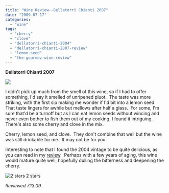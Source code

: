 ```yaml
---
title: "Wine Review--Dellatorri Chianti 2007"
date: "2009-07-17"
categories:
  - "wine"
tags:
  - "cherry"
  - "clove"
  - "dellatorri-chianti-2004"
  - "dellatorri-chianti-2007-review"
  - "lemon-seed"
  - "the-gourmez-wine-review"
---
```


**Dellatorri Chianti 2007**

![](http://www.rebeccagomezfarrell.com/photos/dellatorrichianti07.jpg)

I didn't pick up much from the smell of this wine, so if I had to offer something, I'd say it smelled of unripened pluot.  The taste was more striking, with the first sip making me wonder if I'd bit into a lemon seed.  That taste lingers for awhile but mellows after half a glass.  For some, I'm sure that'd be a turnoff but as I can eat lemon seeds without wincing and never even bother to fish them out of my cooking, I found it intriguing.  There's also some cherry and clove in the mix.

Cherry, lemon seed, and clove.  They don't combine that well but the wine was still drinkable for me.  It may not be for you.

Interesting to note that I found the 2004 vintage to be quite delicious, as you can read in my [review](http://www.rebeccagomezfarrell.com/gourmez/wines/review.php?id=16&type=redwines).  Perhaps with a few years of aging, this wine would mature quite well, hopefully dulling the bitterness and deepening the cherry.




<div class="caption">

![2 stars](http://www.rebeccagomezfarrell.com/wp-content/uploads/2009/02/rating_chicken11.gif "rating_chicken11") 2 stars</div>


_Reviewed 7.13.09._
